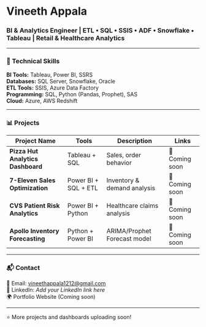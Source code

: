 # Vineeth Appala  
### BI & Analytics Engineer | ETL • SQL • SSIS • ADF • Snowflake • Tableau | Retail & Healthcare Analytics

---

### 🔧 Technical Skills
**BI Tools:** Tableau, Power BI, SSRS  
**Databases:** SQL Server, Snowflake, Oracle  
**ETL Tools:** SSIS, Azure Data Factory  
**Programming:** SQL, Python (Pandas, Prophet), SAS  
**Cloud:** Azure, AWS Redshift  

---

### 📊 Projects
| Project Name | Tools | Description | Links |
|---------------|--------|-------------|--------|
| **Pizza Hut Analytics Dashboard** | Tableau + SQL | Sales, order behavior | 🔗 Coming soon |
| **7-Eleven Sales Optimization** | Power BI + SQL + ETL | Inventory & demand analysis | 🔗 Coming soon |
| **CVS Patient Risk Analytics** | Power BI + Python | Healthcare claims analysis | 🔗 Coming soon |
| **Apollo Inventory Forecasting** | Python + Power BI | ARIMA/Prophet Forecast model | 🔗 Coming soon |

---

### 📬 Contact
📧 Email: vineethappala1212@gmail.com  
🔗 LinkedIn: *Add your LinkedIn link here*  
🌍 Portfolio Website (Coming soon)

---
⭐ More projects and dashboards uploading soon!
